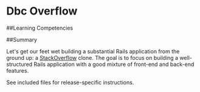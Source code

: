 # Dbc Overflow
##Learning Competencies

##Summary

 Let's get our feet wet building a substantial Rails application from the ground up: a [StackOverflow](http://www.stackoverflow.com) clone.  The goal is to focus on building a well-structured Rails application with a good mixture of front-end and back-end features.

 See included files for release-specific instructions.
